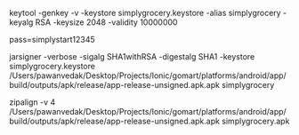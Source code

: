keytool -genkey -v -keystore simplygrocery.keystore -alias simplygrocery -keyalg RSA -keysize 2048 -validity 10000000

pass=simplystart12345

jarsigner -verbose -sigalg SHA1withRSA -digestalg SHA1 -keystore simplygrocery.keystore /Users/pawanvedak/Desktop/Projects/Ionic/gomart/platforms/android/app/build/outputs/apk/release/app-release-unsigned.apk.apk simplygrocery

zipalign -v 4 /Users/pawanvedak/Desktop/Projects/Ionic/gomart/platforms/android/app/build/outputs/apk/release/app-release-unsigned.apk.apk simplygrocery.apk